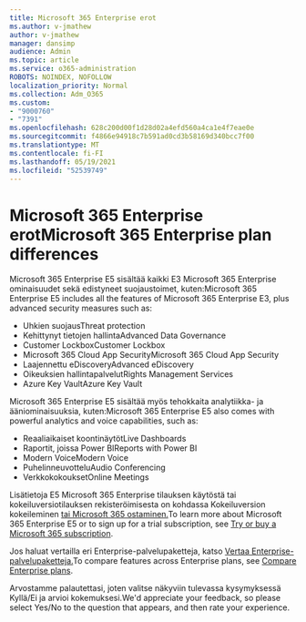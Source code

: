 ```yaml
---
title: Microsoft 365 Enterprise erot
ms.author: v-jmathew
author: v-jmathew
manager: dansimp
audience: Admin
ms.topic: article
ms.service: o365-administration
ROBOTS: NOINDEX, NOFOLLOW
localization_priority: Normal
ms.collection: Adm_O365
ms.custom:
- "9000760"
- "7391"
ms.openlocfilehash: 628c200d00f1d28d02a4efd560a4ca1e4f7eae0e
ms.sourcegitcommit: f4866e94918c7b591ad0cd3b58169d340bcc7f00
ms.translationtype: MT
ms.contentlocale: fi-FI
ms.lasthandoff: 05/19/2021
ms.locfileid: "52539749"
---
```

# <a name="microsoft-365-enterprise-plan-differences"></a><span data-ttu-id="0c338-102">Microsoft 365 Enterprise erot</span><span class="sxs-lookup"><span data-stu-id="0c338-102">Microsoft 365 Enterprise plan differences</span></span>

<span data-ttu-id="0c338-103">Microsoft 365 Enterprise E5 sisältää kaikki E3 Microsoft 365 Enterprise ominaisuudet sekä edistyneet suojaustoimet, kuten:</span><span class="sxs-lookup"><span data-stu-id="0c338-103">Microsoft 365 Enterprise E5 includes all the features of Microsoft 365 Enterprise E3, plus advanced security measures such as:</span></span>

- <span data-ttu-id="0c338-104">Uhkien suojaus</span><span class="sxs-lookup"><span data-stu-id="0c338-104">Threat protection</span></span>
- <span data-ttu-id="0c338-105">Kehittynyt tietojen hallinta</span><span class="sxs-lookup"><span data-stu-id="0c338-105">Advanced Data Governance</span></span>
- <span data-ttu-id="0c338-106">Customer Lockbox</span><span class="sxs-lookup"><span data-stu-id="0c338-106">Customer Lockbox</span></span>
- <span data-ttu-id="0c338-107">Microsoft 365 Cloud App Security</span><span class="sxs-lookup"><span data-stu-id="0c338-107">Microsoft 365 Cloud App Security</span></span>
- <span data-ttu-id="0c338-108">Laajennettu eDiscovery</span><span class="sxs-lookup"><span data-stu-id="0c338-108">Advanced eDiscovery</span></span>
- <span data-ttu-id="0c338-109">Oikeuksien hallintapalvelut</span><span class="sxs-lookup"><span data-stu-id="0c338-109">Rights Management Services</span></span>
- <span data-ttu-id="0c338-110">Azure Key Vault</span><span class="sxs-lookup"><span data-stu-id="0c338-110">Azure Key Vault</span></span>

<span data-ttu-id="0c338-111">Microsoft 365 Enterprise E5 sisältää myös tehokkaita analytiikka- ja ääniominaisuuksia, kuten:</span><span class="sxs-lookup"><span data-stu-id="0c338-111">Microsoft 365 Enterprise E5 also comes with powerful analytics and voice capabilities, such as:</span></span>

- <span data-ttu-id="0c338-112">Reaaliaikaiset koontinäytöt</span><span class="sxs-lookup"><span data-stu-id="0c338-112">Live Dashboards</span></span>
- <span data-ttu-id="0c338-113">Raportit, joissa Power BI</span><span class="sxs-lookup"><span data-stu-id="0c338-113">Reports with Power BI</span></span>
- <span data-ttu-id="0c338-114">Modern Voice</span><span class="sxs-lookup"><span data-stu-id="0c338-114">Modern Voice</span></span>
- <span data-ttu-id="0c338-115">Puhelinneuvottelu</span><span class="sxs-lookup"><span data-stu-id="0c338-115">Audio Conferencing</span></span>
- <span data-ttu-id="0c338-116">Verkkokokoukset</span><span class="sxs-lookup"><span data-stu-id="0c338-116">Online Meetings</span></span>

<span data-ttu-id="0c338-117">Lisätietoja E5 Microsoft 365 Enterprise tilauksen käytöstä tai kokeiluversiotilauksen rekisteröimisesta on kohdassa Kokeiluversion kokeileminen [tai Microsoft 365 ostaminen.](https://go.microsoft.com/fwlink/?linkid=2099673)</span><span class="sxs-lookup"><span data-stu-id="0c338-117">To learn more about Microsoft 365 Enterprise E5 or to sign up for a trial subscription, see [Try or buy a Microsoft 365 subscription](https://go.microsoft.com/fwlink/?linkid=2099673).</span></span>

<span data-ttu-id="0c338-118">Jos haluat vertailla eri Enterprise-palvelupaketteja, katso [Vertaa Enterprise-palvelupaketteja.](https://go.microsoft.com/fwlink/?linkid=2097200)</span><span class="sxs-lookup"><span data-stu-id="0c338-118">To compare features across Enterprise plans, see [Compare Enterprise plans](https://go.microsoft.com/fwlink/?linkid=2097200).</span></span>

<span data-ttu-id="0c338-119">Arvostamme palautettasi, joten valitse näkyviin tulevassa kysymyksessä Kyllä/Ei ja arvioi kokemuksesi.</span><span class="sxs-lookup"><span data-stu-id="0c338-119">We'd appreciate your feedback, so please select Yes/No to the question that appears, and then rate your experience.</span></span>
